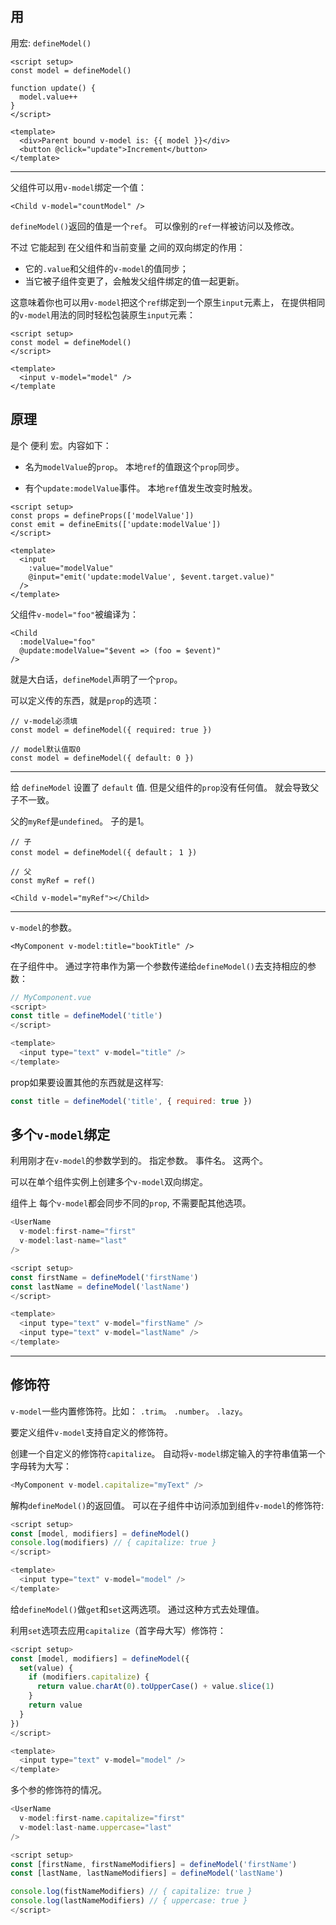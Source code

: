 ## 用

用宏: `defineModel()`

<!-- Child.vue -->
```vue
<script setup>
const model = defineModel()

function update() {
  model.value++
}
</script>

<template>
  <div>Parent bound v-model is: {{ model }}</div>
  <button @click="update">Increment</button>
</template>
```
-----------------------

父组件可以用`v-model`绑定一个值：

<!-- Parent.vue -->
```vue
<Child v-model="countModel" />
```

`defineModel()`返回的值是一个`ref`。
可以像别的`ref`一样被访问以及修改。

不过 它能起到 在父组件和当前变量 之间的双向绑定的作用：

- 它的`.value`和父组件的`v-model`的值同步；
- 当它被子组件变更了，会触发父组件绑定的值一起更新。

这意味着你也可以用`v-model`把这个`ref`绑定到一个原生`input`元素上，
在提供相同的`v-model`用法的同时轻松包装原生`input`元素：

```vue
<script setup>
const model = defineModel()
</script>

<template>
  <input v-model="model" />
</template
```
## 原理

是个 便利 宏。内容如下：

- 名为`modelValue`的`prop`。
本地`ref`的值跟这个`prop`同步。

- 有个`update:modelValue`事件。
本地`ref`值发生改变时触发。

<!-- Child.vue -->
```vue
<script setup>
const props = defineProps(['modelValue'])
const emit = defineEmits(['update:modelValue'])
</script>

<template>
  <input
    :value="modelValue"
    @input="emit('update:modelValue', $event.target.value)"
  />
</template>
```
父组件`v-model="foo"`被编译为：
<!-- Parent.vue -->
```vue
<Child
  :modelValue="foo"
  @update:modelValue="$event => (foo = $event)"
/>
```

就是大白话，`defineModel`声明了一个`prop`。

可以定义传的东西，就是`prop`的选项：
```vue
// v-model必须填
const model = defineModel({ required: true })

// model默认值取0
const model = defineModel({ default: 0 })
```

-----------

给 `defineModel` 设置了 `default` 值.
但是父组件的`prop`没有任何值。
就会导致父子不一致。

父的`myRef`是`undefined`。
子的是1。

```vue
// 子
const model = defineModel({ default； 1 })

// 父
const myRef = ref()

<Child v-model="myRef"></Child>
```
-----------

`v-model`的参数。

```vue
<MyComponent v-model:title="bookTitle" />
```
在子组件中。
通过字符串作为第一个参数传递给`defineModel()`去支持相应的参数：

```js
// MyComponent.vue
<script>
const title = defineModel('title')
</script>

<template>
  <input type="text" v-model="title" />
</template>
```

prop如果要设置其他的东西就是这样写:
```js
const title = defineModel('title', { required: true })
```

## 多个`v-model`绑定

利用刚才在`v-model`的参数学到的。
指定参数。
事件名。
这两个。

可以在单个组件实例上创建多个`v-model`双向绑定。

组件上 每个`v-model`都会同步不同的`prop`,
不需要配其他选项。
```js
<UserName
  v-model:first-name="first"
  v-model:last-name="last"
/>
```

```js
<script setup>
const firstName = defineModel('firstName')
const lastName = defineModel('lastName')
</script>

<template>
  <input type="text" v-model="firstName" />
  <input type="text" v-model="lastName" />
</template>
```
------------

## 修饰符

`v-model`一些内置修饰符。比如：
`.trim`。
`.number`。
`.lazy`。

要定义组件`v-model`支持自定义的修饰符。

创建一个自定义的修饰符`capitalize`。
自动将`v-model`绑定输入的字符串值第一个字母转为大写：
```js
<MyComponent v-model.capitalize="myText" />
```
解构`defineModel()`的返回值。
可以在子组件中访问添加到组件`v-model`的修饰符:
```js
<script setup>
const [model, modifiers] = defineModel()
console.log(modifiers) // { capitalize: true }
</script>

<template>
  <input type="text" v-model="model" />
</template>
```
给`defineModel()`做`get`和`set`这两选项。
通过这种方式去处理值。

利用`set`选项去应用`capitalize`（首字母大写）修饰符：

```js
<script setup>
const [model, modifiers] = defineModel({
  set(value) {
    if (modifiers.capitalize) {
      return value.charAt(0).toUpperCase() + value.slice(1)
    }
    return value
  }
})
</script>

<template>
  <input type="text" v-model="model" />
</template>
```

多个参的修饰符的情况。

```js
<UserName
  v-model:first-name.capitalize="first"
  v-model:last-name.uppercase="last"
/>

<script setup>
const [firstName, firstNameModifiers] = defineModel('firstName')
const [lastName, lastNameModifiers] = defineModel('lastName')

console.log(fistNameModifiers) // { capitalize: true }
console.log(lastNameModifiers) // { uppercase: true }
</script>
```


